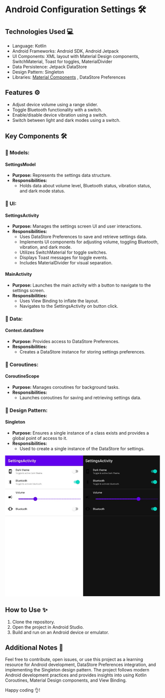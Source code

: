 # Android Configuration Settings 🛠️

## Technologies Used 💻

- Language: Kotlin
- Android Frameworks: Android SDK, Android Jetpack
- UI Components: XML layout with Material Design components, SwitchMaterial, Toast for toggles, MaterialDivider
- Data Persistence: Jetpack DataStore
- Design Pattern: Singleton
- Libraries: [Material Components](https://m2.material.io/design/platform-guidance/android-settings.html) , DataStore Preferences

## Features ⚙️

- Adjust device volume using a range slider.
- Toggle Bluetooth functionality with a switch.
- Enable/disable device vibration using a switch.
- Switch between light and dark modes using a switch.

## Key Components 🛠️

### 🔨 Models:
#### SettingsModel
- **Purpose:** Represents the settings data structure.
- **Responsibilities:**
  - Holds data about volume level, Bluetooth status, vibration status, and dark mode status.

### 🔨 UI:
#### SettingsActivity
- **Purpose:** Manages the settings screen UI and user interactions.
- **Responsibilities:**
  - Uses DataStore Preferences to save and retrieve settings data.
  - Implements UI components for adjusting volume, toggling Bluetooth, vibration, and dark mode.
  - Utilizes SwitchMaterial for toggle switches.
  - Displays Toast messages for toggle events.
  - Includes MaterialDivider for visual separation.

#### MainActivity
- **Purpose:** Launches the main activity with a button to navigate to the settings screen.
- **Responsibilities:**
  - Uses View Binding to inflate the layout.
  - Navigates to the SettingsActivity on button click.

### 🔨 Data:
#### Context.dataStore
- **Purpose:** Provides access to DataStore Preferences.
- **Responsibilities:**
  - Creates a DataStore instance for storing settings preferences.

### 🔨 Coroutines:
#### CoroutineScope
- **Purpose:** Manages coroutines for background tasks.
- **Responsibilities:**
  - Launches coroutines for saving and retrieving settings data.

### 🔨 Design Pattern:
#### Singleton
- **Purpose:** Ensures a single instance of a class exists and provides a global point of access to it.
- **Responsibilities:**
  - Used to create a single instance of the DataStore for settings.

<p>
<img src="image/sample1.jpg" alt="Screen"/>
</p>

## How to Use ✨

1. Clone the repository.
2. Open the project in Android Studio.
3. Build and run on an Android device or emulator.

## Additional Notes 📝

Feel free to contribute, open issues, or use this project as a learning resource for Android development, DataStore Preferences integration, and implementing the Singleton design pattern. The project follows modern Android development practices and provides insights into using Kotlin Coroutines, Material Design components, and View Binding.

Happy coding 👌!
